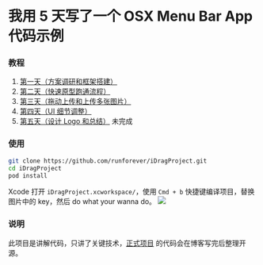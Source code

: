 # 我用 5 天写了一个 OSX Menu Bar App 代码示例

### 教程
1. [第一天（方案调研和框架搭建）](http://blog.defcoding.com/2016-12-05/2016-12-05-我用-5-天写了一个-osx-menu-bar-app/)
2. [第二天（快速原型跑通流程）](http://blog.defcoding.com/2017-02-01/2017-02-01-我用-5-天写了一个-osx-menu-bar-app（第二天）/)
3. [第三天（拖动上传和上传多张图片）](http://blog.defcoding.com/2017-02-02/2017-02-02-我用-5-天写了一个-osx-menu-bar-app（第三天）/)
4. [第四天（UI 细节调整）](http://blog.defcoding.com/2017-02-03/2017-02-03-我用-5-天写了一个-osx-menu-bar-app（第四天）/)
5. [第五天（设计 Logo 和总结）](#) 未完成

### 使用
``` bash
git clone https://github.com/runforever/iDragProject.git
cd iDragProject
pod install
```

Xcode 打开 `iDragProject.xcworkspace/`，使用 `Cmd + b` 快捷键编译项目，替换图片中的 key，然后 do what your wanna do。
![](http://cdn.defcoding.com/262094C3-2D09-446B-A938-3A011A870A7F.png)

### 说明
此项目是讲解代码，只讲了关键技术，[正式项目](https://github.com/runforever/iDrag) 的代码会在博客写完后整理开源。
